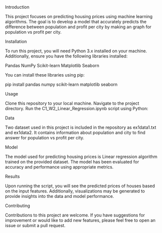 
Introduction

 This project focuses on predicting housing prices using machine learning algorithms. The goal is to develop a model that accurately predicts the difference between population and profit per city by making an graph for population vs profit per city.


Installation

To run this project, you will need Python 3.x installed on your machine. Additionally, ensure you have the following libraries installed:

Pandas
NumPy
Scikit-learn
Matplotlib
Seaborn



You can install these libraries using pip:

pip install pandas numpy scikit-learn matplotlib seaborn


Usage

Clone this repository to your local machine.
Navigate to the project directory.
Run the C1_W2_Linear_Regression.ipynb script using Python:


Data

Two dataset used in this project is included in the repository as ex1data1.txt and ex1data2. It contains information about population and city to find answer for population vs profit per city.


Model

The model used for predicting housing prices is Linear regression algorithm trained on the provided dataset. The model has been evaluated for accuracy and performance using appropriate metrics.


Results

Upon running the script, you will see the predicted prices of houses based on the input features. Additionally, visualizations may be generated to provide insights into the data and model performance.

Contributing

Contributions to this project are welcome. If you have suggestions for improvement or would like to add new features, please feel free to open an issue or submit a pull request.

